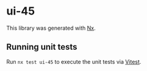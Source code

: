 # ui-45

This library was generated with [Nx](https://nx.dev).

## Running unit tests

Run `nx test ui-45` to execute the unit tests via [Vitest](https://vitest.dev/).

